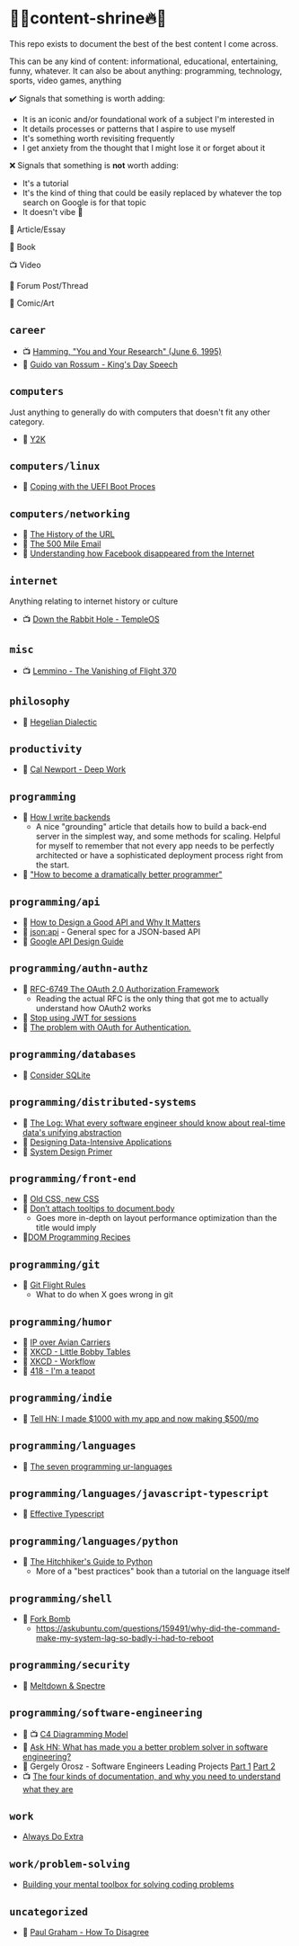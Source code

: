 # 🙏🔥content-shrine🔥🙏
This repo exists to document the best of the best content I come across.

This can be any kind of content: informational, educational, entertaining, funny, whatever. It can also be about anything: programming, technology, sports, video games, anything

✔️ Signals that something is worth adding:
- It is an iconic and/or foundational work of a subject I'm interested in
- It details processes or patterns that I aspire to use myself
- It's something worth revisiting frequently
- I get anxiety from the thought that I might lose it or forget about it

❌ Signals that something is **not** worth adding:
- It's a tutorial
- It's the kind of thing that could be easily replaced by whatever the top search on Google is for that topic
- It doesn't vibe 🥺

📃 Article/Essay

📖 Book

📺 Video

🧵 Forum Post/Thread

🎨 Comic/Art

## `career`
- 📺 [Hamming, "You and Your Research" (June 6, 1995)](https://www.youtube.com/watch?v=a1zDuOPkMSw)
- 📃 [Guido van Rossum - King's Day Speech](http://neopythonic.blogspot.com/2016/04/kings-day-speech.html?m=1)


## `computers`
Just anything to generally do with computers that doesn't fit any other category.
- 📃 [Y2K](https://en.wikipedia.org/wiki/Year_2000_problem)


## `computers/linux`
- 📃 [Coping with the UEFI Boot Proces](https://www.linux-magazine.com/Online/Features/Coping-with-the-UEFI-Boot-Process)

## `computers/networking`
- 📃 [The History of the URL](https://blog.cloudflare.com/the-history-of-the-url/)
- 📃 [The 500 Mile Email](http://web.mit.edu/jemorris/humor/500-miles)
- 📃 [Understanding how Facebook disappeared from the Internet](https://blog.cloudflare.com/october-2021-facebook-outage/?utm_source=pocket_mylist)


## `internet`
Anything relating to internet history or culture
- 📺 [Down the Rabbit Hole - TempleOS](https://www.youtube.com/watch?v=UCgoxQCf5Jg)

## `misc`
- 📺 [Lemmino - The Vanishing of Flight 370](https://www.youtube.com/watch?v=kd2KEHvK-q8)

## `philosophy`
- 📃 [Hegelian Dialectic](https://en.wikipedia.org/wiki/Dialectic#Hegelian_dialectic)

## `productivity`
- 📖 [Cal Newport - Deep Work](https://www.calnewport.com/books/deep-work/)

## `programming`
- 📃 [How I write backends](https://github.com/fpereiro/backendlore)
  - A nice "grounding" article that details how to build a back-end server in the simplest way, and some methods for scaling. Helpful for myself to remember that not every app needs to be perfectly architected or have a sophisticated deployment process right from the start.
- 📃 ["How to become a dramatically better programmer"](https://recurse.henrystanley.com/post/better/)

## `programming/api`
- 🎥 [How to Design a Good API and Why It Matters](https://www.youtube.com/watch?v=aAb7hSCtvGw)
- 📜 [json:api](https://jsonapi.org/) - General spec for a JSON-based API
- 📝 [Google API Design Guide](https://cloud.google.com/apis/design)

## `programming/authn-authz`
- 📃 [RFC-6749 The OAuth 2.0 Authorization Framework](https://tools.ietf.org/html/rfc6749) 
  - Reading the actual RFC is the only thing that got me to actually understand how OAuth2 works
- 📃 [Stop using JWT for sessions](http://cryto.net/~joepie91/blog/2016/06/13/stop-using-jwt-for-sessions/)
- 📃 [The problem with OAuth for Authentication.](http://www.thread-safe.com/2012/01/problem-with-oauth-for-authentication.html)

## `programming/databases`
- 📃 [Consider SQLite](https://blog.wesleyac.com/posts/consider-sqlite)

## `programming/distributed-systems`
- 📃 [The Log: What every software engineer should know about real-time data's unifying abstraction](https://engineering.linkedin.com/distributed-systems/log-what-every-software-engineer-should-know-about-real-time-datas-unifying)
- 📖 [Designing Data-Intensive Applications](https://dataintensive.net/)
- 📃 [System Design Primer](https://github.com/donnemartin/system-design-primer)

## `programming/front-end`
- 📃 [Old CSS, new CSS](https://eev.ee/blog/2020/02/01/old-css-new-css/)
- 📃 [Don’t attach tooltips to document.body](https://atfzl.com/don-t-attach-tooltips-to-document-body) 
  - Goes more in-depth on layout performance optimization than the title would imply
- 📃[DOM Programming Recipes](https://htmldom.dev/)

## `programming/git` 
- 📃 [Git Flight Rules](https://github.com/k88hudson/git-flight-rules)
  - What to do when X goes wrong in git

## `programming/humor`
- 📃 [IP over Avian Carriers](https://en.wikipedia.org/wiki/IP_over_Avian_Carriers)
- 🎨 [XKCD - Little Bobby Tables](https://xkcd.com/327/)
- 🎨 [XKCD - Workflow](https://xkcd.com/1172/)
- 📃 [418 - I'm a teapot](https://datatracker.ietf.org/doc/html/rfc7168#section-2.3.3)

## `programming/indie`
- 🧵 [Tell HN: I made $1000 with my app and now making $500/mo](https://news.ycombinator.com/item?id=31508009)


## `programming/languages`
- 📃 [The seven programming ur-languages](https://madhadron.com/posts/seven_languages.html?utm_source=pocket_mylist)

## `programming/languages/javascript-typescript`
- 📖 [Effective Typescript](https://effectivetypescript.com/)

## `programming/languages/python`
- 📖 [The Hitchhiker's Guide to Python](https://docs.python-guide.org/)
  - More of a "best practices" book than a tutorial on the language itself

## `programming/shell`
- 📃 [Fork Bomb](https://en.wikipedia.org/wiki/Fork_bomb)
  - https://askubuntu.com/questions/159491/why-did-the-command-make-my-system-lag-so-badly-i-had-to-reboot

## `programming/security`
- 📃 [Meltdown & Spectre](https://meltdownattack.com/)


## `programming/software-engineering`
- 📃 📺 [C4 Diagramming Model](https://c4model.com/)
- 🧵 [Ask HN: What has made you a better problem solver in software engineering?](https://news.ycombinator.com/item?id=21659537)
- 📃 Gergely Orosz - Software Engineers Leading Projects [Part 1](https://newsletter.pragmaticengineer.com/p/engineers-leading-projects?s=r) [Part 2](https://newsletter.pragmaticengineer.com/p/engineers-leading-projects-part-2?s=r)
- 📺 [The four kinds of documentation, and why you need to understand what they are](https://www.writethedocs.org/videos/eu/2017/the-four-kinds-of-documentation-and-why-you-need-to-understand-what-they-are-daniele-procida/)

## `work`
- [Always Do Extra](https://www.bennorthrop.com/Essays/2021/always-do-extra.php)

## `work/problem-solving`
- [Building your mental toolbox for solving coding problems](http://joostdevblog.blogspot.com/2015/07/building-your-mental-toolbox-for.html)

## `uncategorized`
- 📃 [Paul Graham - How To Disagree](http://www.paulgraham.com/disagree.html)

